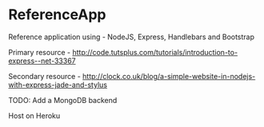 ReferenceApp
============

Reference application using - NodeJS, Express, Handlebars and Bootstrap


Primary resource - http://code.tutsplus.com/tutorials/introduction-to-express--net-33367

Secondary resource - http://clock.co.uk/blog/a-simple-website-in-nodejs-with-express-jade-and-stylus



TODO: 
Add a MongoDB backend

Host on Heroku
